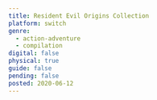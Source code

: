 ```yaml
---
title: Resident Evil Origins Collection
platform: switch
genre:
  - action-adventure
  - compilation
digital: false
physical: true
guide: false
pending: false
posted: 2020-06-12
---
```

